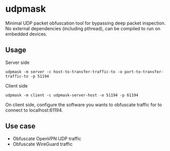 # udpmask

Minimal UDP packet obfuscation tool for bypassing deep packet inspection.
No external dependencies (including pthread), can be compiled to run on
embedded devices.

## Usage

Server side

    udpmask -m server -c host-to-transfer-traffic-to -o port-to-transfer-traffic-to -p 51194

Client side

    udpmask -m client -c udpmask-server-host -o 51194 -p 61194

On client side, configure the software you wants to obfuscate traffic for to
connect to localhost:61194.

## Use case

* Obfuscate OpenVPN UDP traffic
* Obfuscate WireGuard traffic
